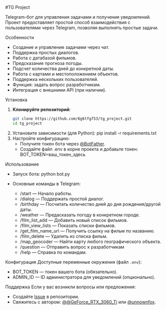 #TG Project

Telegram-бот для управления задачами и получения уведомлений. Проект предоставляет простой способ взаимодействия с пользователями через Telegram, позволяя выполнять простые задачи.

Особенности
- Создание и управление задачами через чат.
- Поддержка простых диалогов.
- Работа с датабазой фильмов.
- Предсказание прогноза погоды.
- Подсчет количества дней до конкретной даты.
- Работа с картами и местоположением объектов. 
- Поддержка нескольких пользователей.
- Функция: задать вопрос разработчикам.
- Интеграция с внешними API (при наличии).


Установка
1. **Клонируйте репозиторий**:
   ```bash
   git clone https://github.com/6g6tfg753/tg_project.git
   cd tg_project
2. Установите зависимости (для Python):
   pip install -r requirements.txt
3. Настройте конфигурацию:
   - Получите токен бота через [@BotFather](https://t.me/BotFather).
   - Создайте файл .env в корне проекта и добавьте токен:
     BOT_TOKEN=ваш_токен_здесь

Использование
- Запуск бота:
  python bot.py
  
- Основные команды в Telegram:
  - /start — Начало работы.
  - /dialog — Поддержать простой диалог.
  - /birthday — Посчитать количество дней до дня рождения/другой даты. 
  - /weather — Предасказать погоду в конкретном городе.
  - /film_list_add — Добавить новый список фильмов.
  - /film_view_lists — Показать списки фильмов.
  - /get_film_name_url — Получить ссылку на фильм по названию.
  - /film_delete — Удалить из списка фильм.
  - /map_geocoder — Найти карту любого географического объекта.
  - /question — Отправить вопрос к разработчикам
  - /help — Справка по командам.

Конфигурация
Доступные переменные окружения (файл `.env`):
- BOT_TOKEN — токен вашего бота (обязательно).
- ADMIN_ID — ID администратора для уведомлений (опционально).

Поддержка
Если у вас возникли вопросы или предложения:
- Создайте [Issue](https://github.com/6g6tfg753/tg_project/issues) в репозитории.
- Свяжитесь с автором: [@@GeForce_RTX_3060_Ti](https://t.me/@GeForce_RTX_3060_Ti) или [@unnownfox](https://t.me/unnownfox).
